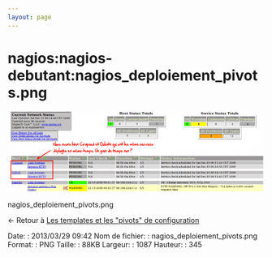 ```yaml
---
layout: page
---
```


nagios:nagios-debutant:nagios\_deploiement\_pivots.png
======================================================

[![nagios\_deploiement\_pivots.png](../../../assets/media/nagios/nagios-debutant/nagios_deploiement_pivots.png@cache=&w=900&h=285 "nagios_deploiement_pivots.png")](../../../assets/media/nagios/nagios-debutant/nagios_deploiement_pivots.png@cache= "Afficher le fichier original")

nagios\_deploiement\_pivots.png

← Retour à [Les templates et les "pivots" de
configuration](../../../nagios/nagios-debutant/templates-hostgroups-pivots.html "nagios:nagios-debutant:templates-hostgroups-pivots")

Date:
:   2013/03/29 09:42
Nom de fichier:
:   nagios\_deploiement\_pivots.png
Format:
:   PNG
Taille:
:   88KB
Largeur:
:   1087
Hauteur:
:   345

